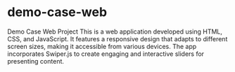 # demo-case-web
Demo Case Web Project
This is a web application developed using HTML, CSS, and JavaScript. It features a responsive design that adapts to different screen sizes, making it accessible from various devices. The app incorporates Swiper.js to create engaging and interactive sliders for presenting content.